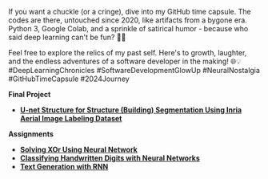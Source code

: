 
If you want a chuckle (or a cringe), dive into my GitHub time capsule. The codes are there, untouched since 2020, like artifacts from a bygone era. Python 3, Google Colab, and a sprinkle of satirical humor - because who said deep learning can't be fun? 🐍😄

Feel free to explore the relics of my past self. Here's to growth, laughter, and the endless adventures of a software developer in the making! 🌐💡 #DeepLearningChronicles #SoftwareDevelopmentGlowUp #NeuralNostalgia #GitHubTimeCapsule #2024Journey

**Final Project**
- [**U-net Structure for Structure (Building) Segmentation Using Inria Aerial Image Labeling Dataset**    
](https://colab.research.google.com/drive/1yj9DjjWqHEK44XbF5fC2cr-RkXdyvHmR?usp=sharing#scrollTo=EodoEosx6yj4)

**Assignments**
- [**Solving XOr Using Neural Network**](https://colab.research.google.com/drive/1Ipc0CRlD9gkmT-Q9UgDgxq01mN-F7L7g?usp=sharing#scrollTo=rsuOoRsdF0FD)
- [**Classifying Handwritten Digits with Neural Networks**
](https://colab.research.google.com/drive/1x8W0NUNkkO7Au-RGp7Jbm3jrmHrkntQw?usp=sharing)
- [**Text Generation with RNN**
](https://colab.research.google.com/drive/1g-2U3eEj7qUwihf2T7fZhLo05_528t7P?usp=sharing)


